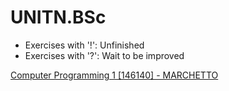 # UNITN.BSc

- Exercises with '!': Unfinished
- Exercises with '?': Wait to be improved

[Computer Programming 1 [146140] - MARCHETTO](https://didatticaonline.unitn.it/dol/course/view.php?id=39259)
